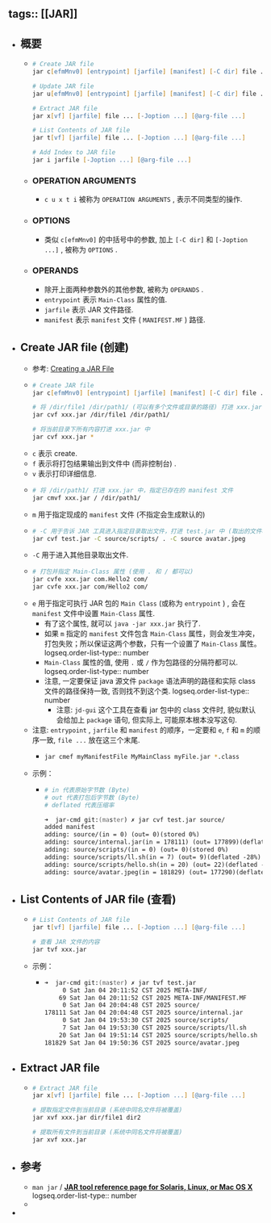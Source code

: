 tags:: [[JAR]]
---

- ## 概要
	- ``` zsh
	  # Create JAR file
	  jar c[efmMnv0] [entrypoint] [jarfile] [manifest] [-C dir] file ... [-Joption ...] [@arg-file ...]
	  
	  # Update JAR file
	  jar u[efmMnv0] [entrypoint] [jarfile] [manifest] [-C dir] file ... [-Joption ...] [@arg-file ...]
	  
	  # Extract JAR file
	  jar x[vf] [jarfile] file ... [-Joption ...] [@arg-file ...]
	  
	  # List Contents of JAR file
	  jar t[vf] [jarfile] file ... [-Joption ...] [@arg-file ...]
	  
	  # Add Index to JAR file
	  jar i jarfile [-Joption ...] [@arg-file ...]
	  ```
	- ### OPERATION ARGUMENTS
		- `c u x t i` 被称为 `OPERATION ARGUMENTS` , 表示不同类型的操作.
	- ### OPTIONS
		- 类似 `c[efmMnv0]` 的中括号中的参数, 加上 `[-C dir]` 和 `[-Joption ...]` , 被称为 `OPTIONS` .
	- ### OPERANDS
		- 除开上面两种参数外的其他参数, 被称为 `OPERANDS` .
		- `entrypoint` 表示 `Main-Class` 属性的值.
		- `jarfile` 表示 JAR 文件路径.
		- `manifest` 表示  `manifest` 文件 ( `MANIFEST.MF` ) 路径.
- ## Create JAR file (创建)
	- 参考: [Creating a JAR File](https://docs.oracle.com/javase/tutorial/deployment/jar/build.html)
	- ``` zsh
	  # Create JAR file
	  jar c[efmMnv0] [entrypoint] [jarfile] [manifest] [-C dir] file ... [-Joption ...] [@arg-file ...]
	  
	  # 将 /dir/file1 /dir/path1/ (可以有多个文件或目录的路径) 打进 xxx.jar 中
	  jar cvf xxx.jar /dir/file1 /dir/path1/
	  
	  # 将当前目录下所有内容打进 xxx.jar 中
	  jar cvf xxx.jar *
	  ```
	- `c` 表示 create.
	- `f` 表示将打包结果输出到文件中 (而非控制台) .
	- `v` 表示打印详细信息.
	- ``` zsh
	  # 将 /dir/path1/ 打进 xxx.jar 中，指定已存在的 manifest 文件
	  jar cmvf xxx.jar / /dir/path1/
	  ```
	- `m` 用于指定现成的  `manifest` 文件 (不指定会生成默认的)
	- ``` zsh
	  # -C 用于告诉 JAR 工具进入指定目录取出文件，打进 test.jar 中 (取出的文件将放在 JAR 包根目录)
	  jar cvf test.jar -C source/scripts/ . -C source avatar.jpeg
	  ```
	- `-C` 用于进入其他目录取出文件.
	- ``` zsh
	  # 打包并指定 Main-Class 属性 (使用 . 和 / 都可以)
	  jar cvfe xxx.jar com.Hello2 com/
	  jar cvfe xxx.jar com/Hello2 com/
	  ```
	- `e` 用于指定可执行 JAR 包的 `Main Class` (或称为 `entrypoint` ) , 会在 `manifest` 文件中设置 `Main-Class` 属性.
		- 有了这个属性, 就可以 `java -jar xxx.jar` 执行了.
		- 如果 `m` 指定的  `manifest` 文件包含 `Main-Class` 属性，则会发生冲突，打包失败；所以保证这两个参数，只有一个设置了 `Main-Class` 属性。
		  logseq.order-list-type:: number
		- `Main-Class` 属性的值, 使用 `.` 或 `/` 作为包路径的分隔符都可以.
		  logseq.order-list-type:: number
		- 注意, 一定要保证 java 源文件 `package` 语法声明的路径和实际 class 文件的路径保持一致, 否则找不到这个类.
		  logseq.order-list-type:: number
			- 注意: `jd-gui` 这个工具在查看 jar 包中的 class 文件时, 貌似默认会给加上 `package` 语句, 但实际上, 可能原本根本没写这句.
	- 注意: `entrypoint` , `jarfile` 和 `manifest`  的顺序，一定要和 `e`, `f` 和 `m` 的顺序一致, `file ...` 放在这三个末尾.
		- ``` zsh
		  jar cmef myManifestFile MyMainClass myFile.jar *.class
		  ```
	- 示例：
		- ``` zsh
		  # in 代表原始字节数 (Byte)
		  # out 代表打包后字节数 (Byte)
		  # deflated 代表压缩率
		  
		  ➜  jar-cmd git:(master) ✗ jar cvf test.jar source/
		  added manifest
		  adding: source/(in = 0) (out= 0)(stored 0%)
		  adding: source/internal.jar(in = 178111) (out= 177899)(deflated 0%)
		  adding: source/scripts/(in = 0) (out= 0)(stored 0%)
		  adding: source/scripts/ll.sh(in = 7) (out= 9)(deflated -28%)
		  adding: source/scripts/hello.sh(in = 20) (out= 22)(deflated -10%)
		  adding: source/avatar.jpeg(in = 181829) (out= 177290)(deflated 2%)
		  ```
- ## List Contents of JAR file (查看)
	- ``` zsh
	  # List Contents of JAR file
	  jar t[vf] [jarfile] file ... [-Joption ...] [@arg-file ...]
	  
	  # 查看 JAR 文件的内容
	  jar tvf xxx.jar
	  ```
	- 示例：
		- ``` zsh
		  ➜  jar-cmd git:(master) ✗ jar tvf test.jar 
		       0 Sat Jan 04 20:11:52 CST 2025 META-INF/
		      69 Sat Jan 04 20:11:52 CST 2025 META-INF/MANIFEST.MF
		       0 Sat Jan 04 20:04:48 CST 2025 source/
		  178111 Sat Jan 04 20:04:48 CST 2025 source/internal.jar
		       0 Sat Jan 04 19:53:30 CST 2025 source/scripts/
		       7 Sat Jan 04 19:53:30 CST 2025 source/scripts/ll.sh
		      20 Sat Jan 04 19:51:14 CST 2025 source/scripts/hello.sh
		  181829 Sat Jan 04 19:50:36 CST 2025 source/avatar.jpeg
		  ```
- ## Extract JAR file
	- ``` zsh
	  # Extract JAR file
	  jar x[vf] [jarfile] file ... [-Joption ...] [@arg-file ...]
	  
	  # 提取指定文件到当前目录 (系统中同名文件将被覆盖)
	  jar xvf xxx.jar dir/file1 dir2
	  
	  # 提取所有文件到当前目录 (系统中同名文件将被覆盖)
	  jar xvf xxx.jar
	  ```
- ## 参考
	- `man jar` / [**JAR tool reference page for Solaris, Linux, or Mac OS X**](https://docs.oracle.com/javase/8/docs/technotes/tools/unix/jar.html)
	  logseq.order-list-type:: number
	-
-
